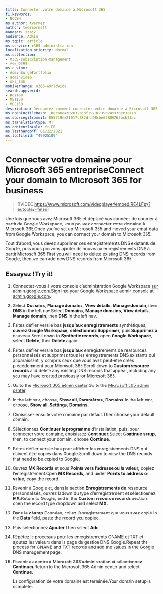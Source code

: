 ```yaml
---
title: Connecter votre domaine à Microsoft 365
f1.keywords:
- NOCSH
ms.author: twerner
author: twernermsft
manager: scotv
audience: Admin
ms.topic: article
ms.service: o365-administration
localization_priority: Normal
ms.collection:
- M365-subscription-management
- Adm_O365
ms.custom:
- AdminSurgePortfolio
- adminvideo
- okr_smb
monikerRange: o365-worldwide
search.appverid:
- BCS160
- MET150
- MOE150
description: Découvrez comment connecter votre domaine à Microsoft 365.
ms.openlocfilehash: 1bec66a43026321ddf1979c73902a533bee3a07b
ms.sourcegitcommit: 855719ee21017cf87dfa98cbe62806763bcb78ac
ms.translationtype: MT
ms.contentlocale: fr-FR
ms.lasthandoff: 01/22/2021
ms.locfileid: "49925109"
---
```

# <a name="connect-your-domain-to-microsoft-365-for-business"></a><span data-ttu-id="eb6ba-103">Connecter votre domaine pour Microsoft 365 entreprise</span><span class="sxs-lookup"><span data-stu-id="eb6ba-103">Connect your domain to Microsoft 365 for business</span></span>

> [!VIDEO https://www.microsoft.com/videoplayer/embed/RE4LFpy?autoplay=false]

<span data-ttu-id="eb6ba-104">Une fois que vous avez Microsoft 365 et déplacé vos données de courrier à partir de Google Workspace, vous pouvez connecter votre domaine à Microsoft 365.</span><span class="sxs-lookup"><span data-stu-id="eb6ba-104">Once you’ve set up Microsoft 365 and moved your email data from Google Workspace, you can connect your domain to Microsoft 365.</span></span> 

<span data-ttu-id="eb6ba-105">Tout d’abord, vous devez supprimer des enregistrements DNS existants de Google, puis nous pouvons ajouter de nouveaux enregistrements DNS à partir Microsoft 365.</span><span class="sxs-lookup"><span data-stu-id="eb6ba-105">First you will need to delete existing DNS records from Google, then we can add new DNS records from Microsoft 365.</span></span>

## <a name="try-it"></a><span data-ttu-id="eb6ba-106">Essayez !</span><span class="sxs-lookup"><span data-stu-id="eb6ba-106">Try it!</span></span>

1. <span data-ttu-id="eb6ba-107">Connectez-vous à votre console d’administration Google Workspace [sur admin.google.com](https://admin.google.com).</span><span class="sxs-lookup"><span data-stu-id="eb6ba-107">Sign into your Google Workspace admin console at [admin.google.com](https://admin.google.com).</span></span>
1. <span data-ttu-id="eb6ba-108">Select **Domains**, **Manage domains**, **View details**, **Manage domain**, then **DNS** in the left nav.</span><span class="sxs-lookup"><span data-stu-id="eb6ba-108">Select **Domains**, **Manage domains**, **View details**, **Manage domain**, then **DNS** in the left nav.</span></span>
1. <span data-ttu-id="eb6ba-109">Faites défiler vers le bas **jusqu’aux enregistrements** synthétiques, **ouvrez Google Workspace,** **sélectionnez Supprimer,** puis **Supprimez à** nouveau.</span><span class="sxs-lookup"><span data-stu-id="eb6ba-109">Scroll down to **Synthetic records**, open **Google Workspace**, select **Delete**, then **Delete** again.</span></span>
1. <span data-ttu-id="eb6ba-110">Faites défiler vers le bas **jusqu’aux** enregistrements de ressources personnalisés et supprimez tous les enregistrements DNS existants qui apparaissent, y compris ceux que vous avez peut-être créés précédemment pour Microsoft 365.</span><span class="sxs-lookup"><span data-stu-id="eb6ba-110">Scroll down to **Custom resource records** and delete any existing DNS records that appear, including any you may have created previously for Microsoft 365.</span></span>
1. <span data-ttu-id="eb6ba-111">Go to the [Microsoft 365 admin center](https://admin.microsoft.com).</span><span class="sxs-lookup"><span data-stu-id="eb6ba-111">Go to the [Microsoft 365 admin center](https://admin.microsoft.com).</span></span>
1. <span data-ttu-id="eb6ba-112">In the left nav, choose, **Show all**, **Paramètres**, **Domains**.</span><span class="sxs-lookup"><span data-stu-id="eb6ba-112">In the left nav, choose, **Show all**, **Settings**, **Domains**.</span></span>
1. <span data-ttu-id="eb6ba-113">Choisissez ensuite votre domaine par défaut.</span><span class="sxs-lookup"><span data-stu-id="eb6ba-113">Then choose your default domain.</span></span>
1. <span data-ttu-id="eb6ba-114">Sélectionnez **Continuer le programme** d’installation, puis, pour connecter votre domaine, choisissez **Continuer.**</span><span class="sxs-lookup"><span data-stu-id="eb6ba-114">Select **Continue setup**, then, to connect your domain, choose  **Continue**.</span></span>
1. <span data-ttu-id="eb6ba-115">Faites défiler vers le bas pour afficher les enregistrements DNS qui doivent être copiés dans Google.</span><span class="sxs-lookup"><span data-stu-id="eb6ba-115">Scroll down to view the DNS records that need to be copied to Google.</span></span>
1. <span data-ttu-id="eb6ba-116">Ouvrez **MX Records** et sous **Points vers l’adresse ou la valeur,** copiez l’enregistrement.</span><span class="sxs-lookup"><span data-stu-id="eb6ba-116">Open **MX Records**, and under **Points to address or value**, copy the record.</span></span>
1. <span data-ttu-id="eb6ba-117">Revenir à Google et, dans la section **Enregistrements de** ressource personnalisés, ouvrez ladown du type d’enregistrement et sélectionnez **MX**.</span><span class="sxs-lookup"><span data-stu-id="eb6ba-117">Return to Google, and in the **Custom resource records** section, open the record type dropdown and select **MX**.</span></span>
1. <span data-ttu-id="eb6ba-118">Dans le **champ** Données, collez l’enregistrement que vous avez copié.</span><span class="sxs-lookup"><span data-stu-id="eb6ba-118">In the **Data** field, paste the record you copied.</span></span>
1. <span data-ttu-id="eb6ba-119">Puis sélectionnez **Ajouter**.</span><span class="sxs-lookup"><span data-stu-id="eb6ba-119">Then select **Add**.</span></span>
1. <span data-ttu-id="eb6ba-120">Répétez le processus pour les enregistrements CNAME et TXT et ajoutez les valeurs dans la page de gestion DNS Google.</span><span class="sxs-lookup"><span data-stu-id="eb6ba-120">Repeat the process for CNAME and TXT records and add the values in the Google DNS management page.</span></span>
1. <span data-ttu-id="eb6ba-121">Revenir au centre d Microsoft 365'administration et sélectionnez **Continuer.**</span><span class="sxs-lookup"><span data-stu-id="eb6ba-121">Return to the Microsoft 365 Admin center and select **Continue**.</span></span>

    <span data-ttu-id="eb6ba-122">La configuration de votre domaine est terminée.</span><span class="sxs-lookup"><span data-stu-id="eb6ba-122">Your domain setup is complete.</span></span>